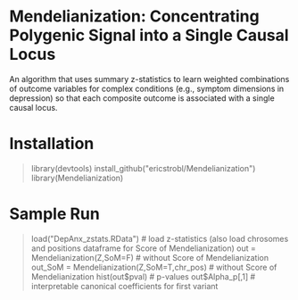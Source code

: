 # Mendelianization: Concentrating Polygenic Signal into a Single Causal Locus

An algorithm that uses summary z-statistics to learn weighted combinations of outcome variables for complex conditions (e.g., symptom dimensions in depression) so that each composite outcome is associated with a single causal locus.

# Installation

> library(devtools)
> install_github("ericstrobl/Mendelianization")
> library(Mendelianization)

# Sample Run

> load("DepAnx_zstats.RData") # load z-statistics (also load chrosomes and positions dataframe for Score of Mendelianization)
> out = Mendelianization(Z,SoM=F) # without Score of Mendelianization
> out_SoM = Mendelianization(Z,SoM=T,chr_pos) # without Score of Mendelianization
> hist(out$pval) # p-values
> out$Alpha_p[,1] # interpretable canonical coefficients for first variant

